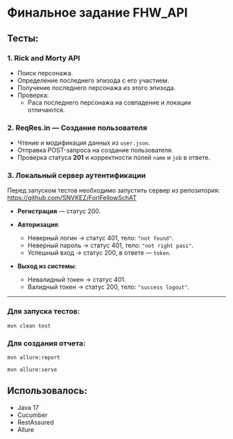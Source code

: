 # Финальное задание FHW_API

## Тесты:

### 1. Rick and Morty API

- Поиск персонажа.
- Определение последнего эпизода с его участием.
- Получение последнего персонажа из этого эпизода.
- Проверка:
    - Раса последнего персонажа на совпадение и локации отличаются.

### 2. ReqRes.in — Создание пользователя

- Чтение и модификация данных из `user.json`.
- Отправка POST-запроса на создание пользователя.
- Проверка статуса **201** и корректности полей `name` и `job` в ответе.

### 3. Локальный сервер аутентификации

Перед запуском тестов необходимо запустить сервер из репозитория:  
https://github.com/SNVKEZ/ForIFellowSchAT

- **Регистрация** — статус 200.

- **Авторизация**:
    - Неверный логин → статус 401, тело: `"not found"`.
    - Неверный пароль → статус 401, тело: `"not right pass"`.
    - Успешный вход → статус 200, в ответе — `token`.

- **Выход из системы**:
    - Невалидный токен → статус 401.
    - Валидный токен → статус 200, тело: `"success logout"`.

---

### Для запуска тестов:

`mvn clean test`

### Для создания отчета:

`mvn allure:report`

`mvn allure:serve`

## Использовалось:

- Java 17
- Cucumber
- RestAssured
- Allure
